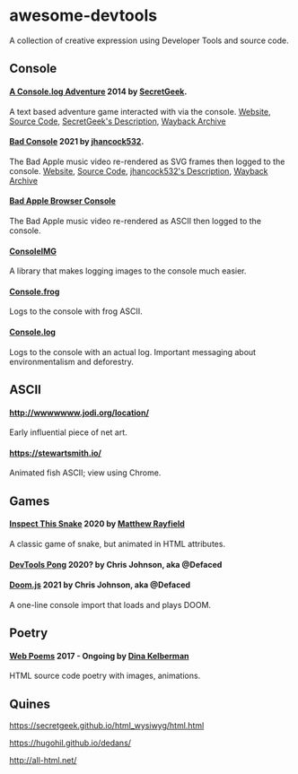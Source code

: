 # awesome-devtools
A collection of creative expression using Developer Tools and source code.

## Console
#### [A Console.log Adventure](https://secretgeek.net/console_log) 2014 by [SecretGeek](https://secretgeek.net/). 
A text based adventure game interacted with via the console.
[Website](https://rawgit.com/secretGeek/console-adventure/master/console.html), [Source Code](https://github.com/secretGeek/console-adventure), [SecretGeek's Description](https://secretgeek.net/console_log), [Wayback Archive](https://web.archive.org/web/2020*/https://rawgit.com/secretGeek/console-adventure/master/console.html)

#### [Bad Console](https://jhancock532.github.io/bad-console/) 2021 by [jhancock532](https://twitter.com/jhancock532). 
The Bad Apple music video re-rendered as SVG frames then logged to the console.
[Website](https://jhancock532.github.io/bad-console/), [Source Code](https://github.com/jhancock532/bad-console), [jhancock532's Description](https://github.com/jhancock532/bad-console), [Wayback Archive](https://web.archive.org/web/20210601000000*/https://jhancock532.github.io/bad-console/)

#### [Bad Apple Browser Console](https://github.com/g-otn/bad-apple-browser-console)
The Bad Apple music video re-rendered as ASCII then logged to the console.

#### [ConsoleIMG](https://defaced.dev/tools/consoleimg/)
A library that makes logging images to the console much easier.

#### [Console.frog](https://github.com/tholman/console-dot-frog)
Logs to the console with frog ASCII.

#### [Console.log](https://github.com/Duncan93/console.log)
Logs to the console with an actual log. Important messaging about environmentalism and deforestry.

## ASCII

#### http://wwwwwww.jodi.org/location/
Early influential piece of net art.

#### https://stewartsmith.io/
Animated fish ASCII; view using Chrome.

## Games

#### [Inspect This Snake](https://matthewrayfield.com/goodies/inspect-this-snake/) 2020 by [Matthew Rayfield](https://matthewrayfield.com/)
A classic game of snake, but animated in HTML attributes.

#### [DevTools Pong](https://defaced.dev/web/chrome-devtools-pong/) 2020? by Chris Johnson, aka @Defaced 

#### [Doom.js](https://twitter.com/defaced/status/1350080919869251584) 2021 by Chris Johnson, aka @Defaced 
A one-line console import that loads and plays DOOM.

## Poetry

#### [Web Poems](https://dinakelberman.com/#webpoems) 2017 - Ongoing by [Dina Kelberman](https://dinakelberman.com/)
HTML source code poetry with images, animations.

## Quines

https://secretgeek.github.io/html_wysiwyg/html.html

https://hugohil.github.io/dedans/

http://all-html.net/ 
